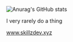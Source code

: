 ![Anurag's GitHub stats](https://github-readme-stats.vercel.app/api?username=Skillz808&show_icons=true&theme=dark)

I very rarely do a thing

www.skillzdev.xyz
